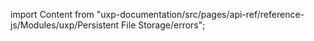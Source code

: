 
import Content from "uxp-documentation/src/pages/api-ref/reference-js/Modules/uxp/Persistent File Storage/errors";

<Content query="product=photoshop"/>
